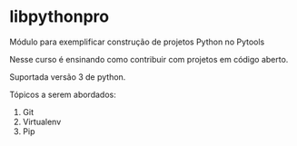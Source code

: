# libpythonpro
Módulo para exemplificar construção de projetos Python no Pytools

Nesse curso é ensinando como contribuir  com projetos em código aberto.

Suportada versão 3 de python.

Tópicos a serem abordados:

1. Git
2. Virtualenv
3. Pip